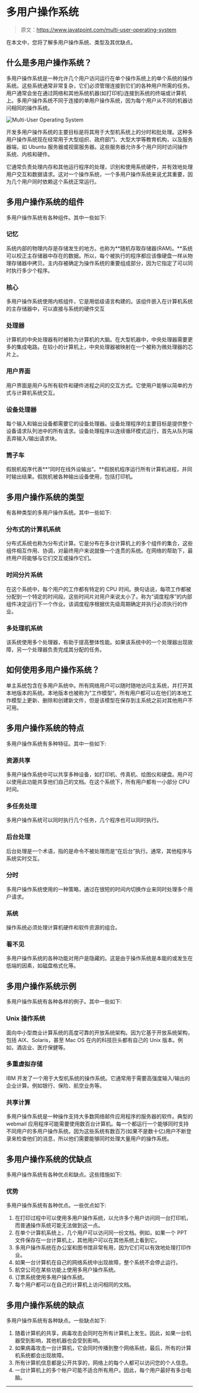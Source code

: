 # 多用户操作系统

> 原文：<https://www.javatpoint.com/multi-user-operating-system>

在本文中，您将了解多用户操作系统、类型及其优缺点。

## 什么是多用户操作系统？

多用户操作系统是一种允许几个用户访问运行在单个操作系统上的单个系统的操作系统。这些系统通常非常复杂，它们必须管理连接到它们的各种用户所需的任务。用户通常会坐在通过网络和其他系统机器(如打印机)连接到系统的终端或计算机上。多用户操作系统不同于连接的单用户操作系统，因为每个用户从不同的机器访问相同的操作系统。

![Multi-User Operating System](img/b03425837519d24b444c205fa517353a.png)

开发多用户操作系统的主要目标是将其用于大型机系统上的分时和批处理。这种多用户操作系统现在经常用于大型组织、政府部门、大型大学等教育机构，以及服务器端，如 Ubuntu 服务器或视窗服务器。这些服务器允许多个用户同时访问操作系统、内核和硬件。

它通常负责处理内存和其他运行程序的处理，识别和使用系统硬件，并有效地处理用户交互和数据请求。这对一个操作系统，一个多用户操作系统来说尤其重要，因为几个用户同时依赖这个系统正常运行。

## 多用户操作系统的组件

多用户操作系统有各种组件。其中一些如下:

### 记忆

系统内部的物理内存是存储发生的地方。也称为**随机存取存储器(RAM)。**系统可以校正主存储器中存在的数据。所以，每个被执行的程序都应该像硬盘一样从物理存储器中拷贝。主内存被确定为操作系统的重要组成部分，因为它指定了可以同时执行多少个程序。

### 核心

多用户操作系统使用内核组件，它是用低级语言构建的。该组件嵌入在计算机系统的主存储器中，可以直接与系统的硬件交互

### 处理器

计算机的中央处理器有时被称为计算机的大脑。在大型机器中，中央处理器需要更多的集成电路。在较小的计算机上，中央处理器被映射在一个被称为微处理器的芯片上。

### 用户界面

用户界面是用户与所有软件和硬件进程之间的交互方式。它使用户能够以简单的方式与计算机系统交互。

### 设备处理器

每个输入和输出设备都需要它的设备处理器。设备处理程序的主要目标是提供整个设备请求队列池中的所有请求。设备处理程序以连续循环模式运行，首先从队列端丢弃输入/输出请求块。

### 筒子车

假脱机程序代表**“同时在线外设输出”。**假脱机程序运行所有计算机进程，并同时输出结果。假脱机被各种输出设备使用，包括打印机。

## 多用户操作系统的类型

有各种类型的多用户操作系统。其中一些如下:

### 分布式的计算机系统

分布式系统也称为分布式计算。它是分布在多台计算机上的多个组件的集合，这些组件相互作用、协调，对最终用户来说就像一个连贯的系统。在网络的帮助下，最终用户将能够与它们交互或操作它们。

### 时间分片系统

在这个系统中，每个用户的工作都有特定的 CPU 时间。换句话说，每项工作都被分配到一个特定的时间段。这些时间片对用户来说太小了。称为“调度程序”的内部组件决定运行下一个作业。该调度程序根据优先级周期确定并执行必须执行的作业。

### 多处理机系统

该系统使用多个处理器，有助于提高整体性能。如果该系统中的一个处理器出现故障，另一个处理器负责完成其分配的任务。

## 如何使用多用户操作系统？

单主系统包含在多用户系统中。所有网络用户可以随时随地访问主系统，并打开其本地版本的系统。本地版本也被称为“工作模型”。所有用户都可以在他们的本地工作模型上更新、删除和创建新文件，但是该模型在保存到主系统之前对其他用户不可用。

## 多用户操作系统的特点

多用户操作系统有多种特征。其中一些如下:

### 资源共享

多用户操作系统中可以共享多种设备，如打印机、传真机、绘图仪和硬盘。用户可以使用此功能共享他们自己的文档。在这个系统下，所有用户都有一小部分 CPU 时间。

### 多任务处理

多用户操作系统可以同时执行几个任务，几个程序也可以同时执行。

### 后台处理

后台处理是一个术语，指的是命令不被处理而是“在后台”执行。通常，其他程序与系统实时交互。

### 分时

多用户操作系统使用的一种策略，通过在很短的时间内切换作业来同时处理多个用户请求。

### 系统

操作系统必须处理计算机硬件和软件资源的组合。

### 看不见

多用户操作系统的各种功能对用户是隐藏的。这是由于操作系统是本能的或发生在低端的因素，如磁盘格式化等。

## 多用户操作系统示例

多用户操作系统有各种各样的例子。其中一些如下:

### Unix 操作系统

面向中小型商业计算系统的高度可靠的开放系统架构。因为它基于开放系统架构，包括 AIX、Solaris，甚至 Mac OS 在内的科技巨头都有自己的 Unix 版本。例如，酒店业、医疗保健等。

### 多重虚拟存储

IBM 开发了一个用于大型机系统的操作系统。它通常用于需要高强度输入/输出的企业计算。例如银行、保险、航空业务等。

### 共享计算

多用户操作系统是一种操作支持大多数网络邮件应用程序的服务器的软件。典型的 webmail 应用程序可能需要使用数百台计算机。每一个都运行一个能够同时支持不同用户的多用户操作系统。因为这些系统有数百万(如果不是数十亿)用户不断登录来检查他们的消息，所以他们需要能够同时处理大量用户的操作系统。

## 多用户操作系统的优缺点

多用户操作系统有各种优点和缺点。这些措施如下:

### 优势

多用户操作系统有各种优点。一些优点如下:

1.  在打印过程中可以使用多用户操作系统，以允许多个用户访问同一台打印机，而普通操作系统可能无法做到这一点。
2.  在单个计算机系统上，几个用户可以访问同一份文档。例如，如果一个 PPT 文件保存在一台计算机上，其他用户可以在其他系统上看到它。
3.  多用户操作系统在办公室和图书馆非常有用，因为它们可以有效地处理打印作业。
4.  如果一台计算机在自己的网络系统中出现故障，整个系统不会停止运行。
5.  航空公司在某些功能上使用多用户操作系统。
6.  订票系统使用多用户操作系统。
7.  每个用户都可以在自己的计算机上访问相同的文档。

## 多用户操作系统的缺点

多用户操作系统有各种缺点。一些缺点如下:

1.  随着计算机的共享，病毒攻击会同时在所有计算机上发生。因此，如果一台机器受到影响，其他机器也会受到影响。
2.  如果病毒攻击一台计算机，它会同时传播到整个网络系统，最后，所有的计算机系统都会出现故障。
3.  所有计算机信息都是公开共享的，网络上的每个人都可以访问您的个人信息。
4.  一台计算机上的多个帐户可能不适合所有用户。因此，每个用户最好有多台电脑。

* * *